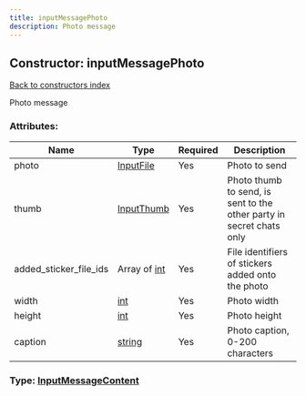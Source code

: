 ```yaml
---
title: inputMessagePhoto
description: Photo message
---
```

## Constructor: inputMessagePhoto  
[Back to constructors index](index.md)



Photo message

### Attributes:

| Name     |    Type       | Required | Description |
|----------|---------------|----------|-------------|
|photo|[InputFile](../types/InputFile.md) | Yes|Photo to send|
|thumb|[InputThumb](../types/InputThumb.md) | Yes|Photo thumb to send, is sent to the other party in secret chats only|
|added\_sticker\_file\_ids|Array of [int](../constructors/int.md) | Yes|File identifiers of stickers added onto the photo|
|width|[int](../types/int.md) | Yes|Photo width|
|height|[int](../types/int.md) | Yes|Photo height|
|caption|[string](../types/string.md) | Yes|Photo caption, 0-200 characters|



### Type: [InputMessageContent](../types/InputMessageContent.md)


